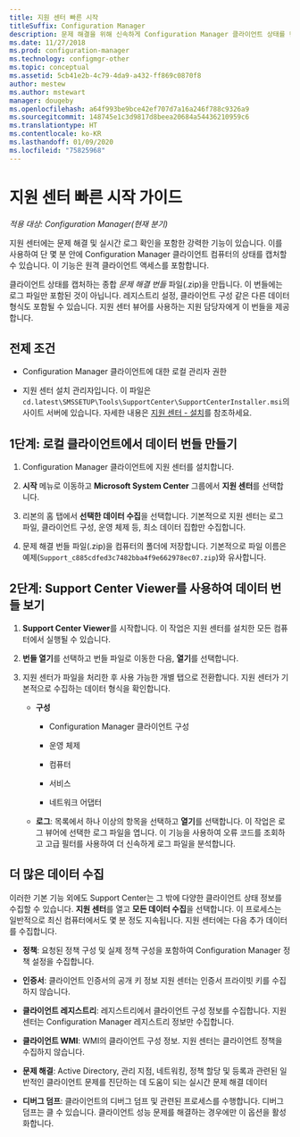 ```yaml
---
title: 지원 센터 빠른 시작
titleSuffix: Configuration Manager
description: 문제 해결을 위해 신속하게 Configuration Manager 클라이언트 상태를 캡처합니다.
ms.date: 11/27/2018
ms.prod: configuration-manager
ms.technology: configmgr-other
ms.topic: conceptual
ms.assetid: 5cb41e2b-4c79-4da9-a432-ff869c0870f8
author: mestew
ms.author: mstewart
manager: dougeby
ms.openlocfilehash: a64f993be9bce42ef707d7a16a246f788c9326a9
ms.sourcegitcommit: 148745e1c3d9817d8beea20684a54436210959c6
ms.translationtype: HT
ms.contentlocale: ko-KR
ms.lasthandoff: 01/09/2020
ms.locfileid: "75825968"
---
```

# <a name="support-center-quickstart-guide"></a>지원 센터 빠른 시작 가이드

*적용 대상: Configuration Manager(현재 분기)*

지원 센터에는 문제 해결 및 실시간 로그 확인을 포함한 강력한 기능이 있습니다. 이를 사용하여 단 몇 분 안에 Configuration Manager 클라이언트 컴퓨터의 상태를 캡처할 수 있습니다. 이 기능은 원격 클라이언트 액세스를 포함합니다.

클라이언트 상태를 캡처하는 종합 *문제 해결 번들* 파일(.zip)을 만듭니다. 이 번들에는 로그 파일만 포함된 것이 아닙니다. 레지스트리 설정, 클라이언트 구성 같은 다른 데이터 형식도 포함될 수 있습니다. 지원 센터 뷰어를 사용하는 지원 담당자에게 이 번들을 제공합니다.



## <a name="prerequisites"></a>전제 조건

- Configuration Manager 클라이언트에 대한 로컬 관리자 권한  

- 지원 센터 설치 관리자입니다. 이 파일은 `cd.latest\SMSSETUP\Tools\SupportCenter\SupportCenterInstaller.msi`의 사이트 서버에 있습니다. 자세한 내용은 [지원 센터 - 설치](/sccm/core/support/support-center#install)를 참조하세요.  



## <a name="step-1-create-a-data-bundle-on-a-local-client"></a>1단계: 로컬 클라이언트에서 데이터 번들 만들기

1.  Configuration Manager 클라이언트에 지원 센터를 설치합니다.  

2.  **시작** 메뉴로 이동하고 **Microsoft System Center** 그룹에서 **지원 센터**를 선택합니다.  

3.  리본의 홈 탭에서 **선택한 데이터 수집**을 선택합니다. 기본적으로 지원 센터는 로그 파일, 클라이언트 구성, 운영 체제 등, 최소 데이터 집합만 수집합니다.  

4.  문제 해결 번들 파일(.zip)을 컴퓨터의 폴더에 저장합니다. 기본적으로 파일 이름은 예제(`Support_c885cdfed3c7482bba4f9e662978ec07.zip`)와 유사합니다.  



## <a name="step-2-view-the-data-bundle-using-support-center-viewer"></a>2단계: Support Center Viewer를 사용하여 데이터 번들 보기

1.  **Support Center Viewer**를 시작합니다. 이 작업은 지원 센터를 설치한 모든 컴퓨터에서 실행될 수 있습니다.  

2.  **번들 열기**를 선택하고 번들 파일로 이동한 다음, **열기**를 선택합니다.  

3.  지원 센터가 파일을 처리한 후 사용 가능한 개별 탭으로 전환합니다. 지원 센터가 기본적으로 수집하는 데이터 형식을 확인합니다.  

    - **구성**  

        - Configuration Manager 클라이언트 구성  

        - 운영 체제  

        - 컴퓨터  

        - 서비스  

        - 네트워크 어댑터  

    - **로그**: 목록에서 하나 이상의 항목을 선택하고 **열기**를 선택합니다. 이 작업은 로그 뷰어에 선택한 로그 파일을 엽니다. 이 기능을 사용하여 오류 코드를 조회하고 고급 필터를 사용하여 더 신속하게 로그 파일을 분석합니다.  



## <a name="collect-more-data"></a>더 많은 데이터 수집

이러한 기본 기능 외에도 Support Center는 그 밖에 다양한 클라이언트 상태 정보를 수집할 수 있습니다. **지원 센터**를 열고 **모든 데이터 수집**을 선택합니다. 이 프로세스는 일반적으로 최신 컴퓨터에서도 몇 분 정도 지속됩니다. 지원 센터에는 다음 추가 데이터를 수집합니다.

- **정책**: 요청된 정책 구성 및 실제 정책 구성을 포함하여 Configuration Manager 정책 설정을 수집합니다.  

- **인증서**: 클라이언트 인증서의 공개 키 정보 지원 센터는 인증서 프라이빗 키를 수집하지 않습니다.  

- **클라이언트 레지스트리**: 레지스트리에서 클라이언트 구성 정보를 수집합니다. 지원 센터는 Configuration Manager 레지스트리 정보만 수집합니다.  

- **클라이언트 WMI**: WMI의 클라이언트 구성 정보. 지원 센터는 클라이언트 정책을 수집하지 않습니다.  

- **문제 해결**: Active Directory, 관리 지점, 네트워킹, 정책 할당 및 등록과 관련된 일반적인 클라이언트 문제를 진단하는 데 도움이 되는 실시간 문제 해결 데이터  

- **디버그 덤프**: 클라이언트의 디버그 덤프 및 관련된 프로세스를 수행합니다. 디버그 덤프는 클 수 있습니다. 클라이언트 성능 문제를 해결하는 경우에만 이 옵션을 활성화합니다.  

